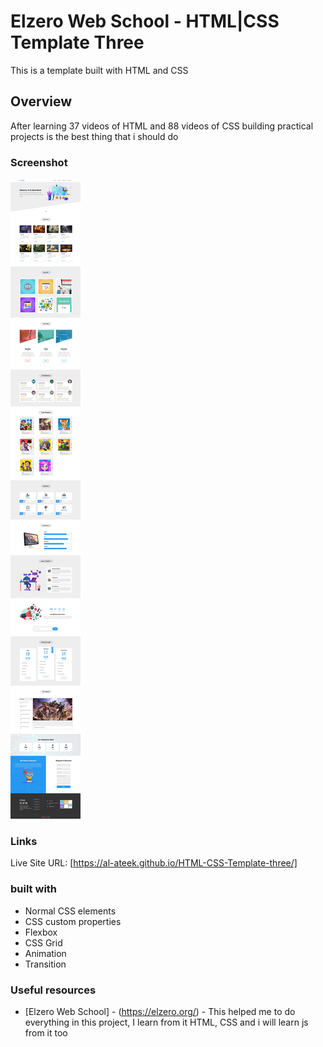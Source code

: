 # Elzero Web School - HTML|CSS Template Three

This is a template built with HTML and CSS

## Overview

After learning 37 videos of HTML and 88 videos of CSS
building practical projects is the best thing that i should do

### Screenshot

![](template-three-screenshot.jpeg)

### Links

Live Site URL: [https://al-ateek.github.io/HTML-CSS-Template-three/]

### built with

- Normal CSS elements
- CSS custom properties
- Flexbox
- CSS Grid
- Animation
- Transition

### Useful resources

- [Elzero Web School] - (https://elzero.org/) - This helped me to do everything in this project, I learn from it HTML, CSS and i will learn js from it too
